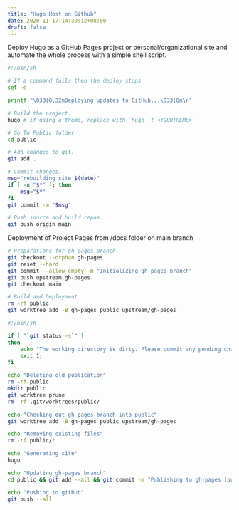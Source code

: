 ```yaml
---
title: "Hugo Host on Github"
date: 2020-11-17T14:39:12+08:00
draft: false
---
```


Deploy Hugo as a GitHub Pages project or personal/organizational site and automate the whole process with a simple shell script.

```bash
#!/bin/sh

# If a command fails then the deploy stops
set -e

printf "\033[0;32mDeploying updates to GitHub...\033[0m\n"

# Build the project.
hugo # if using a theme, replace with `hugo -t <YOURTHEME>`

# Go To Public folder
cd public

# Add changes to git.
git add .

# Commit changes.
msg="rebuilding site $(date)"
if [ -n "$*" ]; then
	msg="$*"
fi
git commit -m "$msg"

# Push source and build repos.
git push origin main
```


Deployment of Project Pages from /docs folder on main branch 


```bash
# Preparations for gh-pages Branch
git checkout --orphan gh-pages
git reset --hard
git commit --allow-empty -m "Initializing gh-pages branch"
git push upstream gh-pages
git checkout main

# Build and Deployment
rm -rf public
git worktree add -B gh-pages public upstream/gh-pages
```

```bash
#!/bin/sh

if [ "`git status -s`" ]
then
    echo "The working directory is dirty. Please commit any pending changes."
    exit 1;
fi

echo "Deleting old publication"
rm -rf public
mkdir public
git worktree prune
rm -rf .git/worktrees/public/

echo "Checking out gh-pages branch into public"
git worktree add -B gh-pages public upstream/gh-pages

echo "Removing existing files"
rm -rf public/*

echo "Generating site"
hugo

echo "Updating gh-pages branch"
cd public && git add --all && git commit -m "Publishing to gh-pages (publish.sh)"

echo "Pushing to github"
git push --all
```